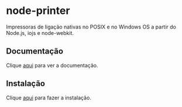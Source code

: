 # node-printer

Impressoras de ligação nativas no POSIX e no Windows OS a partir do Node.js, iojs e node-webkit.

## Documentação

Clique [aqui](https://github.com/tojocky/node-printer) para ver a documentação.

## Instalação

Clique [aqui](https://www.npmjs.com/package/printer) para fazer a instalação.